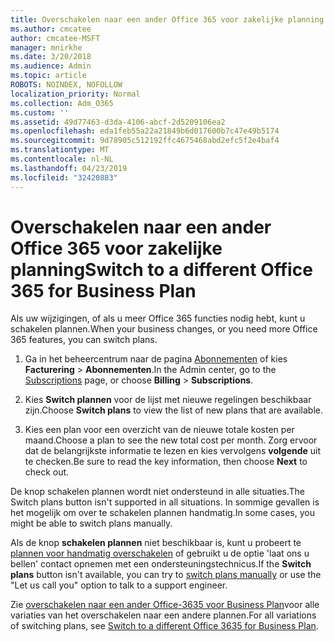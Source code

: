 ```yaml
---
title: Overschakelen naar een ander Office 365 voor zakelijke planning
ms.author: cmcatee
author: cmcatee-MSFT
manager: mnirkhe
ms.date: 3/20/2018
ms.audience: Admin
ms.topic: article
ROBOTS: NOINDEX, NOFOLLOW
localization_priority: Normal
ms.collection: Adm_O365
ms.custom: ''
ms.assetid: 49d77463-d3da-4106-abcf-2d5209106ea2
ms.openlocfilehash: eda1feb55a22a21849b6d017600b7c47e49b5174
ms.sourcegitcommit: 9d78905c512192ffc4675468abd2efc5f2e4baf4
ms.translationtype: MT
ms.contentlocale: nl-NL
ms.lasthandoff: 04/23/2019
ms.locfileid: "32420883"
---
```

# <a name="switch-to-a-different-office-365-for-business-plan"></a><span data-ttu-id="62ffb-102">Overschakelen naar een ander Office 365 voor zakelijke planning</span><span class="sxs-lookup"><span data-stu-id="62ffb-102">Switch to a different Office 365 for Business Plan</span></span>

<span data-ttu-id="62ffb-103">Als uw wijzigingen, of als u meer Office 365 functies nodig hebt, kunt u schakelen plannen.</span><span class="sxs-lookup"><span data-stu-id="62ffb-103">When your business changes, or you need more Office 365 features, you can switch plans.</span></span>
  
1. <span data-ttu-id="62ffb-104">Ga in het beheercentrum naar de pagina [Abonnementen](https://go.microsoft.com/fwlink/p/?linkid=842054) of kies **Facturering** \> **Abonnementen**.</span><span class="sxs-lookup"><span data-stu-id="62ffb-104">In the Admin center, go to the [Subscriptions](https://go.microsoft.com/fwlink/p/?linkid=842054) page, or choose **Billing** \> **Subscriptions**.</span></span>
    
2. <span data-ttu-id="62ffb-105">Kies **Switch plannen** voor de lijst met nieuwe regelingen beschikbaar zijn.</span><span class="sxs-lookup"><span data-stu-id="62ffb-105">Choose **Switch plans** to view the list of new plans that are available.</span></span> 
    
3. <span data-ttu-id="62ffb-106">Kies een plan voor een overzicht van de nieuwe totale kosten per maand.</span><span class="sxs-lookup"><span data-stu-id="62ffb-106">Choose a plan to see the new total cost per month.</span></span> <span data-ttu-id="62ffb-107">Zorg ervoor dat de belangrijkste informatie te lezen en kies vervolgens **volgende** uit te checken.</span><span class="sxs-lookup"><span data-stu-id="62ffb-107">Be sure to read the key information, then choose **Next** to check out.</span></span> 
    
<span data-ttu-id="62ffb-108">De knop schakelen plannen wordt niet ondersteund in alle situaties.</span><span class="sxs-lookup"><span data-stu-id="62ffb-108">The Switch plans button isn't supported in all situations.</span></span> <span data-ttu-id="62ffb-109">In sommige gevallen is het mogelijk om over te schakelen plannen handmatig.</span><span class="sxs-lookup"><span data-stu-id="62ffb-109">In some cases, you might be able to switch plans manually.</span></span>
  
<span data-ttu-id="62ffb-110">Als de knop **schakelen plannen** niet beschikbaar is, kunt u probeert te [plannen voor handmatig overschakelen](https://support.office.com/article/eb0d0680-5677-41a0-8c46-4b9d47f1c209) of gebruikt u de optie 'laat ons u bellen' contact opnemen met een ondersteuningstechnicus.</span><span class="sxs-lookup"><span data-stu-id="62ffb-110">If the **Switch plans** button isn't available, you can try to [switch plans manually](https://support.office.com/article/eb0d0680-5677-41a0-8c46-4b9d47f1c209) or use the "Let us call you" option to talk to a support engineer.</span></span> 
  
<span data-ttu-id="62ffb-111">Zie [overschakelen naar een ander Office-3635 voor Business Plan](https://support.office.com/article/49d77463-d3da-4106-abcf-2d5209106ea2)voor alle variaties van het overschakelen naar een andere plannen.</span><span class="sxs-lookup"><span data-stu-id="62ffb-111">For all variations of switching plans, see [Switch to a different Office 3635 for Business Plan](https://support.office.com/article/49d77463-d3da-4106-abcf-2d5209106ea2).</span></span>
  

